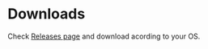 # Downloads

Check [Releases page](https://github.com/cdalar/onctl/releases) and download acording to your OS. 


